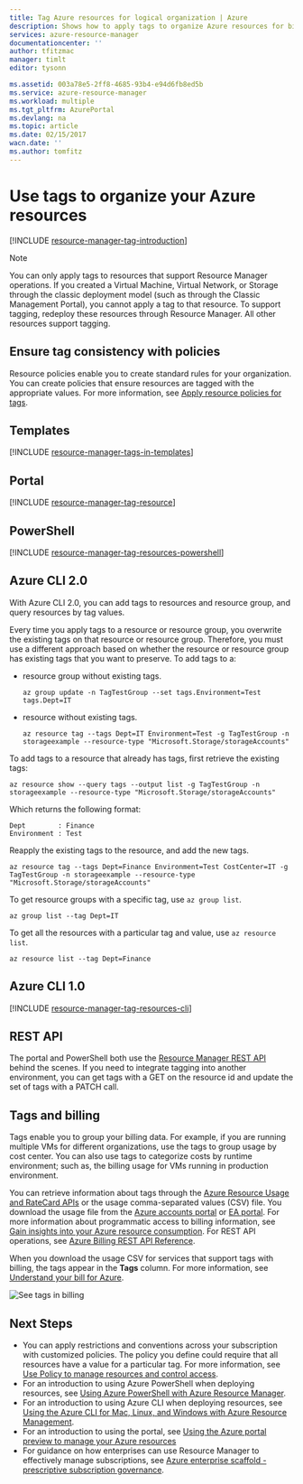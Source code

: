 ```yaml
---
title: Tag Azure resources for logical organization | Azure
description: Shows how to apply tags to organize Azure resources for billing and managing.
services: azure-resource-manager
documentationcenter: ''
author: tfitzmac
manager: timlt
editor: tysonn

ms.assetid: 003a78e5-2ff8-4685-93b4-e94d6fb8ed5b
ms.service: azure-resource-manager
ms.workload: multiple
ms.tgt_pltfrm: AzurePortal
ms.devlang: na
ms.topic: article
ms.date: 02/15/2017
wacn.date: ''
ms.author: tomfitz
---
```


# Use tags to organize your Azure resources
[!INCLUDE [resource-manager-tag-introduction](../../includes/resource-manager-tag-introduction.md)]

> [!NOTE]
> You can only apply tags to resources that support Resource Manager operations. If you created a Virtual Machine, Virtual Network, or Storage through the classic deployment model (such as through the Classic Management Portal), you cannot apply a tag to that resource. To support tagging, redeploy these resources through Resource Manager. All other resources support tagging.
> 
> 

## Ensure tag consistency with policies

Resource policies enable you to create standard rules for your organization. You can create policies that ensure resources are tagged with the appropriate values. For more information, see [Apply resource policies for tags](./resource-manager-policy-tags.md).

## Templates

[!INCLUDE [resource-manager-tags-in-templates](../../includes/resource-manager-tags-in-templates.md)]

## Portal

[!INCLUDE [resource-manager-tag-resource](../../includes/resource-manager-tag-resources.md)]

## PowerShell

[!INCLUDE [resource-manager-tag-resources-powershell](../../includes/resource-manager-tag-resources-powershell.md)]

## Azure CLI 2.0

With Azure CLI 2.0, you can add tags to resources and resource group, and query resources by tag values.

Every time you apply tags to a resource or resource group, you overwrite the existing tags on that resource or resource group. Therefore, you must use a different approach based on whether the resource or resource group has existing tags that you want to preserve. To add tags to a:

* resource group without existing tags.

      az group update -n TagTestGroup --set tags.Environment=Test tags.Dept=IT

* resource without existing tags.

      az resource tag --tags Dept=IT Environment=Test -g TagTestGroup -n storageexample --resource-type "Microsoft.Storage/storageAccounts"

To add tags to a resource that already has tags, first retrieve the existing tags: 

```azurecli
az resource show --query tags --output list -g TagTestGroup -n storageexample --resource-type "Microsoft.Storage/storageAccounts"
```

Which returns the following format:

```
Dept        : Finance
Environment : Test
```

Reapply the existing tags to the resource, and add the new tags.

```azurecli
az resource tag --tags Dept=Finance Environment=Test CostCenter=IT -g TagTestGroup -n storageexample --resource-type "Microsoft.Storage/storageAccounts"
```

To get resource groups with a specific tag, use `az group list`.

```azurecli
az group list --tag Dept=IT
```

To get all the resources with a particular tag and value, use `az resource list`.

```azurecli
az resource list --tag Dept=Finance
```

## Azure CLI 1.0

[!INCLUDE [resource-manager-tag-resources-cli](../../includes/resource-manager-tag-resources-cli.md)]

## REST API

The portal and PowerShell both use the [Resource Manager REST API](https://docs.microsoft.com/rest/api/resources/) behind the scenes. If you need to integrate tagging into another environment, you can get tags with a GET on the resource id and update the set of tags with a PATCH call.

## Tags and billing

Tags enable you to group your billing data. For example, if you are running multiple VMs for different organizations, use the tags to group usage by cost center. You can also use tags to categorize costs by runtime environment; such as, the billing usage for VMs running in production environment.

You can retrieve information about tags through the [Azure Resource Usage and RateCard APIs](/documentation/articles/billing-usage-rate-card-overview/) or the usage comma-separated values (CSV) file. You download the usage file from the [Azure accounts portal](https://account.windowsazure.cn/) or [EA portal](https://ea.azure.com). For more information about programmatic access to billing information, see [Gain insights into your Azure resource consumption](/documentation/articles/billing-usage-rate-card-overview/). For REST API operations, see [Azure Billing REST API Reference](https://msdn.microsoft.com/zh-cn/library/azure/1ea5b323-54bb-423d-916f-190de96c6a3c).

When you download the usage CSV for services that support tags with billing, the tags appear in the **Tags** column. For more information, see [Understand your bill for Azure](/documentation/articles/billing-understand-your-bill/).

![See tags in billing](./media/resource-group-using-tags/billing_csv.png)

## Next Steps
* You can apply restrictions and conventions across your subscription with customized policies. The policy you define could require that all resources have a value for a particular tag. For more information, see [Use Policy to manage resources and control access](./resource-manager-policy.md).
* For an introduction to using Azure PowerShell when deploying resources, see [Using Azure PowerShell with Azure Resource Manager](./powershell-azure-resource-manager.md).
* For an introduction to using Azure CLI when deploying resources, see [Using the Azure CLI for Mac, Linux, and Windows with Azure Resource Management](./xplat-cli-azure-resource-manager.md).
* For an introduction to using the portal, see [Using the Azure portal preview to manage your Azure resources](./resource-group-portal.md)  
* For guidance on how enterprises can use Resource Manager to effectively manage subscriptions, see [Azure enterprise scaffold - prescriptive subscription governance](./resource-manager-subscription-governance.md).